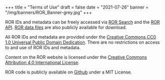 +++
title = "Terms of Use"
draft = false
date = "2021-07-26"
banner = "/img/banners/ROR_Banner-grey.jpg"
+++

ROR IDs and metadata can be freely accessed via [ROR Search](https://ror.org/search) and the [ROR API](https://api.ror.org/organizations). [ROR data files](https://doi.org/10.5281/zenodo.6347574) are also publicly available for download.

All ROR IDs and metadata are provided under the [Creative Commons CC0 1.0 Universal Public Domain Dedication](https://creativecommons.org/publicdomain/zero/1.0//). There are no restrictions on access to and use of ROR IDs and metadata.

Content on the ROR website is licensed under the [Creative Commons Attribution 4.0 International License](https://creativecommons.org/licenses/by/4.0/).

ROR code is publicly available on [Github](https://github.com/ror-community) under a MIT License.
